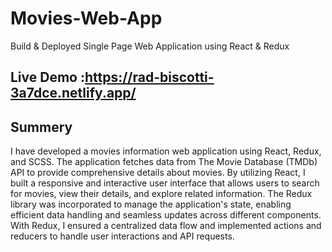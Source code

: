 # Movies-Web-App
Build &amp; Deployed Single Page Web Application using React &amp; Redux <br/>
## Live Demo :https://rad-biscotti-3a7dce.netlify.app/ <br/>

## Summery 
I have developed a movies information web application using React, Redux, and SCSS. The application fetches data from The Movie Database (TMDb) API to provide comprehensive details about movies. By utilizing React, I built a responsive and interactive user interface that allows users to search for movies, view their details, and explore related information.
The Redux library was incorporated to manage the application's state, enabling efficient data handling and seamless updates across different components. With Redux, I ensured a centralized data flow and implemented actions and reducers to handle user interactions and API requests.

 
